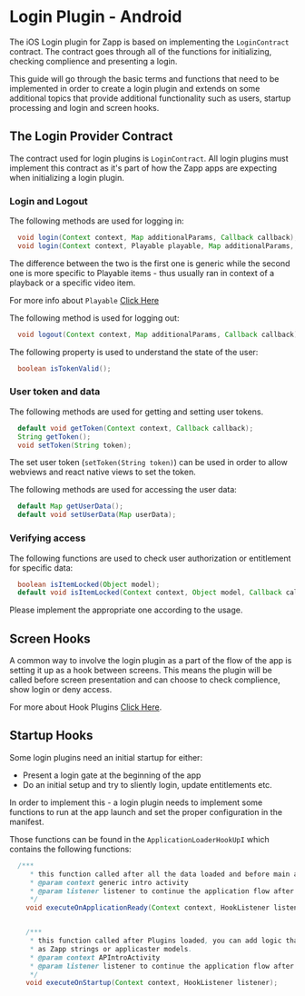 # Login Plugin - Android

The iOS Login plugin for Zapp is based on implementing the `LoginContract` contract.
The contract goes through all of the functions for initializing, checking complience and presenting a login.

This guide will go through the basic terms and functions that need to be implemented in order to create a login plugin and extends on some additional topics that provide additional functionality such as users, startup processing and login and screen hooks.

## The Login Provider Contract
The contract used for login plugins is `LoginContract`.
All login plugins must implement this contract as it's part of how the Zapp apps are expecting when initializing a login plugin.

### Login and Logout
The following methods are used for logging in:
``` java
  void login(Context context, Map additionalParams, Callback callback);
  void login(Context context, Playable playable, Map additionalParams, Callback callback);
```
The difference between the two is the first one is generic while the second one is more specific to Playable items - thus usually ran in context of a playback or a specific video item.

For more info about `Playable` [Click Here](/player/Android.md)

The following method is used for logging out:
``` java
  void logout(Context context, Map additionalParams, Callback callback);
```

The following property is used to understand the state of the user:
``` java
  boolean isTokenValid();
```

### User token and data
The following methods are used for getting and setting user tokens.

``` java
  default void getToken(Context context, Callback callback);
  String getToken();
  void setToken(String token);
```

The set user token (`setToken(String token)`) can be used in order to allow webviews and react native views to set the token.

The following methods are used for accessing the user data:
``` java
  default Map getUserData();
  default void setUserData(Map userData);
```

### Verifying access
The following functions are used to check user authorization or entitlement for specific data:

``` java
  boolean isItemLocked(Object model);
  default void isItemLocked(Context context, Object model, Callback callback);
```

Please implement the appropriate one according to the usage.

## Screen Hooks
A common way to involve the login plugin as a part of the flow of the app is setting it up as a hook between screens.
This means the plugin will be called before screen presentation and can choose to check complience, show login or deny access.

For more about Hook Plugins [Click Here](/ui-builder/android/ScreenHooks.md).

## Startup Hooks

Some login plugins need an initial startup for either:
* Present a login gate at the beginning of the app
* Do an initial setup and try to sliently login, update entitlements etc.

In order to implement this - a login plugin needs to implement some functions to run at the app launch and set the proper configuration in the manifest.

Those functions can be found in the `ApplicationLoaderHookUpI` which contains the following functions:
``` java
  /***
     * this function called after all the data loaded and before main activity opened.
     * @param context generic intro activity
     * @param listener listener to continue the application flow after execution finished.
     */
    void executeOnApplicationReady(Context context, HookListener listener);


    /***
     * this function called after Plugins loaded, you can add logic that not related to the application data
     * as Zapp strings or applicaster models.
     * @param context APIntroActivity
     * @param listener listener to continue the application flow after execution finished.
     */
    void executeOnStartup(Context context, HookListener listener);
```